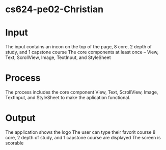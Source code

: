 # cs624-pe02-Christian

# Input
The input contains an incon on the top of the page, 8 core, 2 depth of study, and 1 capstone course
The core components at least once – View, Text, ScrollView, Image, TextInput, and StyleSheet
# Process
The process includes the core component View, Text, ScrollView, Image, TextInput, and StyleSheet to make the aplication functional.
# Output
The application shows the logo
The user can type their favorit course
8 core, 2 depth of study, and 1 capstone course are displayed
The screen is scorable
